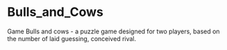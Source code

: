 # Bulls_and_Cows
Game Bulls and cows - a puzzle game designed for two players, based on the number of laid guessing, conceived rival.
